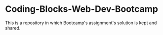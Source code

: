# Coding-Blocks-Web-Dev-Bootcamp
This is a repository in which Bootcamp's assignment's solution is kept and shared.
